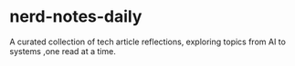 # nerd-notes-daily
A curated collection of tech article reflections, exploring topics from AI to systems ,one read at a time.
